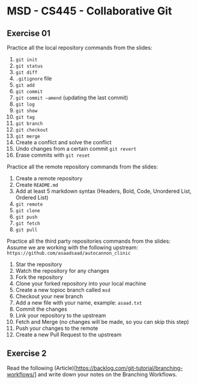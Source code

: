 # MSD - CS445 - Collaborative Git
## Exercise 01
Practice all the local repository commands from the slides:  
1. `git init`
2. `git status`
3. `git diff`
4. `.gitignore` file
5. `git add`
6. `git commit`
7. `git commit –amend` (updating the last commit)
8. `git log`
9. `git show`
10. `git tag`
11. `git branch`
12. `git checkout`
13. `git merge`
14. Create a conflict and solve the conflict
15. Undo changes from a certain commit `git revert`
16. Erase commits with `git reset`
  
Practice all the remote repository commands from the slides:  
1. Create a remote repository
2. Create `README.md`
3. Add at least 5 markdown syntax (Headers, Bold, Code, Unordered List, Ordered List)
4. `git remote`
5. `git clone`
6. `git push`
7. `git fetch`
8. `git pull`
  
Practice all the third party repositories commands from the slides:  
Assume we are working with the following upstream: `https://github.com/asaadsaad/autocannon_clinic`
1. Star the repository
2. Watch the repository for any changes
3. Fork the repository
4. Clone your forked repository into your local machine 
5. Create a new topioc branch called `msd`
6. Checkout your new branch
7. Add a new file with your name, example: `asaad.txt`
8. Commit the changes
9. Link your repository to the upstream
10. Fetch and Merge (no changes will be made, so you can skip this step)
11. Push your changes to the remote
12. Create a new Pull Request to the upstream
  
## Exercise 2
Read the following (Article)[https://backlog.com/git-tutorial/branching-workflows/] and write down your notes on the Branching Workflows. 
